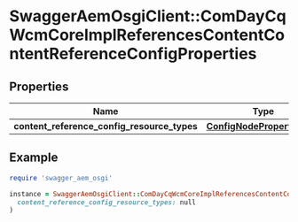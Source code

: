 # SwaggerAemOsgiClient::ComDayCqWcmCoreImplReferencesContentContentReferenceConfigProperties

## Properties

| Name | Type | Description | Notes |
| ---- | ---- | ----------- | ----- |
| **content_reference_config_resource_types** | [**ConfigNodePropertyArray**](ConfigNodePropertyArray.md) |  | [optional] |

## Example

```ruby
require 'swagger_aem_osgi'

instance = SwaggerAemOsgiClient::ComDayCqWcmCoreImplReferencesContentContentReferenceConfigProperties.new(
  content_reference_config_resource_types: null
)
```

